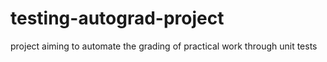 # testing-autograd-project
project aiming to automate the grading of practical work through unit tests
